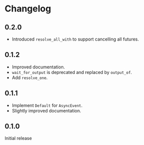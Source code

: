 # Changelog

## 0.2.0

* Introduced `resolve_all_with` to support cancelling all futures.

## 0.1.2

* Improved documentation.
* `wait_for_output` is deprecated and replaced by `output_of`.
* Add `resolve_one`.

## 0.1.1

* Implement `Default` for `AsyncEvent`.
* Slightly improved documentation.

## 0.1.0

Initial release